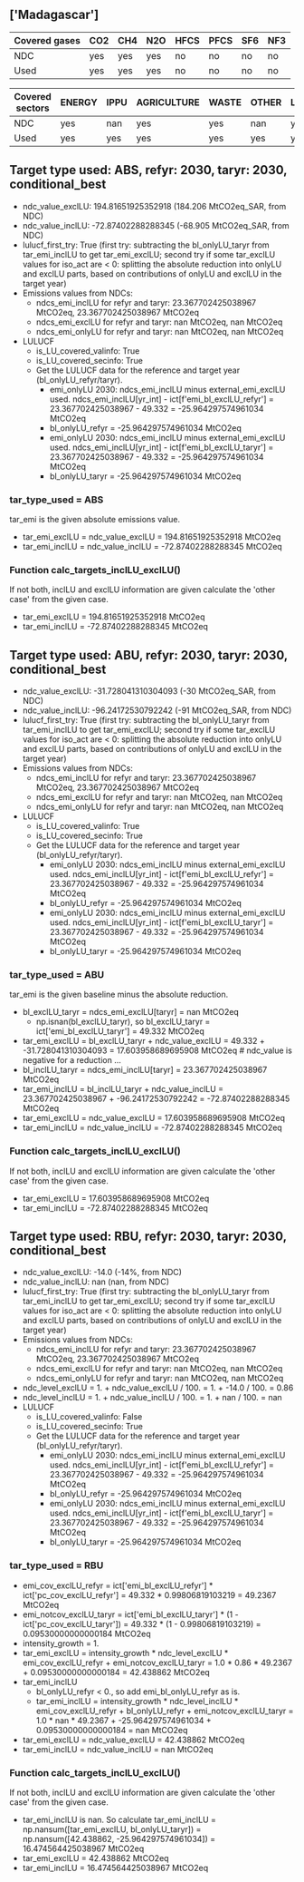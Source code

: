 ## ['Madagascar']



| Covered gases | CO2 | CH4 | N2O | HFCS | PFCS | SF6 | NF3 |
| ---- | ---- | ---- | ---- | ---- | ---- | ---- | ----  |
| NDC | yes | yes | yes | no | no | no | no |
| Used | yes | yes | yes | no | no | no | no |

| Covered sectors | ENERGY | IPPU | AGRICULTURE | WASTE | OTHER | LULUCF |
| ---- | ---- | ---- | ---- | ---- | ---- | ----  |
| NDC | yes | nan | yes | yes | nan | yes |
| Used | yes | yes | yes | yes | yes | yes |



## Target type used: ABS, refyr: 2030, taryr: 2030, conditional_best
- ndc_value_exclLU: 194.81651925352918 (184.206 MtCO2eq_SAR, from NDC)
- ndc_value_inclLU: -72.87402288288345 (-68.905 MtCO2eq_SAR, from NDC)
- lulucf_first_try: True
(first try: subtracting the bl_onlyLU_taryr from tar_emi_inclLU to get tar_emi_exclLU;
second try if some tar_exclLU values for iso_act are < 0: splitting the absolute reduction into onlyLU and exclLU parts, based on contributions of onlyLU and exclLU in the target year)
- Emissions values from NDCs:
  - ndcs_emi_inclLU for refyr and taryr: 23.367702425038967 MtCO2eq, 23.367702425038967 MtCO2eq
  - ndcs_emi_exclLU for refyr and taryr: nan MtCO2eq, nan MtCO2eq
  - ndcs_emi_onlyLU for refyr and taryr: nan MtCO2eq, nan MtCO2eq
- LULUCF
  - is_LU_covered_valinfo: True
  - is_LU_covered_secinfo: True
  - Get the LULUCF data for the reference and target year (bl_onlyLU_refyr/taryr).
    - emi_onlyLU 2030: ndcs_emi_inclLU minus external_emi_exclLU used. ndcs_emi_inclLU[yr_int] - ict[f'emi_bl_exclLU_refyr'] = 23.367702425038967 - 49.332 = -25.964297574961034 MtCO2eq
    - bl_onlyLU_refyr = -25.964297574961034 MtCO2eq
    - emi_onlyLU 2030: ndcs_emi_inclLU minus external_emi_exclLU used. ndcs_emi_inclLU[yr_int] - ict[f'emi_bl_exclLU_taryr'] = 23.367702425038967 - 49.332 = -25.964297574961034 MtCO2eq
    - bl_onlyLU_taryr = -25.964297574961034 MtCO2eq
### tar_type_used = ABS
tar_emi is the given absolute emissions value.
- tar_emi_exclLU = ndc_value_exclLU = 194.81651925352918 MtCO2eq
- tar_emi_inclLU = ndc_value_inclLU = -72.87402288288345 MtCO2eq
### Function calc_targets_inclLU_exclLU()
If not both, inclLU and exclLU information are given calculate the 'other case' from the given case.
- tar_emi_exclLU = 194.81651925352918 MtCO2eq
- tar_emi_inclLU = -72.87402288288345 MtCO2eq



## Target type used: ABU, refyr: 2030, taryr: 2030, conditional_best
- ndc_value_exclLU: -31.728041310304093 (-30 MtCO2eq_SAR, from NDC)
- ndc_value_inclLU: -96.24172530792242 (-91 MtCO2eq_SAR, from NDC)
- lulucf_first_try: True
(first try: subtracting the bl_onlyLU_taryr from tar_emi_inclLU to get tar_emi_exclLU;
second try if some tar_exclLU values for iso_act are < 0: splitting the absolute reduction into onlyLU and exclLU parts, based on contributions of onlyLU and exclLU in the target year)
- Emissions values from NDCs:
  - ndcs_emi_inclLU for refyr and taryr: 23.367702425038967 MtCO2eq, 23.367702425038967 MtCO2eq
  - ndcs_emi_exclLU for refyr and taryr: nan MtCO2eq, nan MtCO2eq
  - ndcs_emi_onlyLU for refyr and taryr: nan MtCO2eq, nan MtCO2eq
- LULUCF
  - is_LU_covered_valinfo: True
  - is_LU_covered_secinfo: True
  - Get the LULUCF data for the reference and target year (bl_onlyLU_refyr/taryr).
    - emi_onlyLU 2030: ndcs_emi_inclLU minus external_emi_exclLU used. ndcs_emi_inclLU[yr_int] - ict[f'emi_bl_exclLU_refyr'] = 23.367702425038967 - 49.332 = -25.964297574961034 MtCO2eq
    - bl_onlyLU_refyr = -25.964297574961034 MtCO2eq
    - emi_onlyLU 2030: ndcs_emi_inclLU minus external_emi_exclLU used. ndcs_emi_inclLU[yr_int] - ict[f'emi_bl_exclLU_taryr'] = 23.367702425038967 - 49.332 = -25.964297574961034 MtCO2eq
    - bl_onlyLU_taryr = -25.964297574961034 MtCO2eq
### tar_type_used = ABU
tar_emi is the given baseline minus the absolute reduction.
- bl_exclLU_taryr = ndcs_emi_exclLU[taryr] = nan MtCO2eq
  - np.isnan(bl_exclLU_taryr), so bl_exclLU_taryr = ict['emi_bl_exclLU_taryr'] = 49.332 MtCO2eq
- tar_emi_exclLU = bl_exclLU_taryr + ndc_value_exclLU = 49.332 + -31.728041310304093 = 17.603958689695908 MtCO2eq # ndc_value is negative for a reduction ...
- bl_inclLU_taryr = ndcs_emi_inclLU[taryr] = 23.367702425038967 MtCO2eq
- tar_emi_inclLU = bl_inclLU_taryr + ndc_value_inclLU = 23.367702425038967 + -96.24172530792242 = -72.87402288288345 MtCO2eq
- tar_emi_exclLU = ndc_value_exclLU = 17.603958689695908 MtCO2eq
- tar_emi_inclLU = ndc_value_inclLU = -72.87402288288345 MtCO2eq
### Function calc_targets_inclLU_exclLU()
If not both, inclLU and exclLU information are given calculate the 'other case' from the given case.
- tar_emi_exclLU = 17.603958689695908 MtCO2eq
- tar_emi_inclLU = -72.87402288288345 MtCO2eq



## Target type used: RBU, refyr: 2030, taryr: 2030, conditional_best
- ndc_value_exclLU: -14.0 (-14%, from NDC)
- ndc_value_inclLU: nan (nan, from NDC)
- lulucf_first_try: True
(first try: subtracting the bl_onlyLU_taryr from tar_emi_inclLU to get tar_emi_exclLU;
second try if some tar_exclLU values for iso_act are < 0: splitting the absolute reduction into onlyLU and exclLU parts, based on contributions of onlyLU and exclLU in the target year)
- Emissions values from NDCs:
  - ndcs_emi_inclLU for refyr and taryr: 23.367702425038967 MtCO2eq, 23.367702425038967 MtCO2eq
  - ndcs_emi_exclLU for refyr and taryr: nan MtCO2eq, nan MtCO2eq
  - ndcs_emi_onlyLU for refyr and taryr: nan MtCO2eq, nan MtCO2eq
- ndc_level_exclLU = 1. + ndc_value_exclLU / 100. = 1. + -14.0 / 100. = 0.86
- ndc_level_inclLU = 1. + ndc_value_inclLU / 100. = 1. + nan / 100. = nan
- LULUCF
  - is_LU_covered_valinfo: False
  - is_LU_covered_secinfo: True
  - Get the LULUCF data for the reference and target year (bl_onlyLU_refyr/taryr).
    - emi_onlyLU 2030: ndcs_emi_inclLU minus external_emi_exclLU used. ndcs_emi_inclLU[yr_int] - ict[f'emi_bl_exclLU_refyr'] = 23.367702425038967 - 49.332 = -25.964297574961034 MtCO2eq
    - bl_onlyLU_refyr = -25.964297574961034 MtCO2eq
    - emi_onlyLU 2030: ndcs_emi_inclLU minus external_emi_exclLU used. ndcs_emi_inclLU[yr_int] - ict[f'emi_bl_exclLU_taryr'] = 23.367702425038967 - 49.332 = -25.964297574961034 MtCO2eq
    - bl_onlyLU_taryr = -25.964297574961034 MtCO2eq
### tar_type_used = RBU
- emi_cov_exclLU_refyr = ict['emi_bl_exclLU_refyr'] * ict['pc_cov_exclLU_refyr'] = 49.332 * 0.99806819103219 = 49.2367 MtCO2eq
- emi_notcov_exclLU_taryr = ict['emi_bl_exclLU_taryr'] * (1 - ict['pc_cov_exclLU_taryr']) = 49.332 * (1 - 0.99806819103219) = 0.09530000000000184 MtCO2eq
- intensity_growth = 1.
- tar_emi_exclLU = intensity_growth * ndc_level_exclLU * emi_cov_exclLU_refyr + emi_notcov_exclLU_taryr = 1.0 * 0.86 * 49.2367 + 0.09530000000000184 = 42.438862 MtCO2eq
- tar_emi_inclLU
  - bl_onlyLU_refyr < 0., so add emi_bl_onlyLU_refyr as is.
  - tar_emi_inclLU = intensity_growth * ndc_level_inclLU * emi_cov_exclLU_refyr + bl_onlyLU_refyr + emi_notcov_exclLU_taryr = 1.0 * nan * 49.2367 + -25.964297574961034 + 0.09530000000000184 = nan MtCO2eq
- tar_emi_exclLU = ndc_value_exclLU = 42.438862 MtCO2eq
- tar_emi_inclLU = ndc_value_inclLU = nan MtCO2eq
### Function calc_targets_inclLU_exclLU()
If not both, inclLU and exclLU information are given calculate the 'other case' from the given case.
- tar_emi_inclLU is nan. So calculate tar_emi_inclLU = np.nansum([tar_emi_exclLU, bl_onlyLU_taryr]) = np.nansum([42.438862, -25.964297574961034]) = 16.474564425038967 MtCO2eq
- tar_emi_exclLU = 42.438862 MtCO2eq
- tar_emi_inclLU = 16.474564425038967 MtCO2eq